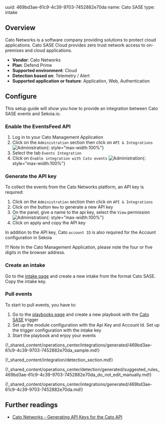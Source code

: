 uuid: 469bd3ae-61c9-4c39-9703-7452882e70da
name: Cato SASE
type: intake

## Overview

Cato Networks is a software company providing solutions to protect cloud applications. Cato SASE Cloud provides zero trust network access to on-premises and cloud applications.

- **Vendor**: Cato Networks
- **Plan**: Defend Prime
- **Supported environment**: Cloud
- **Detection based on**: Telemetry / Alert
- **Supported application or feature**: Application, Web, Authentication



## Configure

This setup guide will show you how to provide an integration between Cato SASE events and Sekoia.io.

### Enable the EventsFeed API

1. Log in to your Cato Management Application
2. Click on the `Administration` section then click on `API & Integrations`
    ![Administration](/assets/integration/cloud_and_saas/cato/administration.png){: style="max-width:100%"} 
3. Select the tab `Events Integration`
4. Click on `Enable integration with Cato events`
    ![Administration](/assets/integration/cloud_and_saas/cato/enable_eventsfeed.png){: style="max-width:100%"}

### Generate the API key

To collect the events from the Cato Networks platform, an API key is required:

1. Click on the `Administration` section then click on `API & Integrations`
2. Click on the button `New` to generate a new API key
3. On the panel, give a name to the api key, select the `View` permission
    ![Administration](/assets/integration/cloud_and_saas/cato/panel.png){: style="max-width:100%"}
4. Click on apply and copy the API key

In addition to the API key, Cato `account ID` is also required for the Account configuration in Sekoia

!!! Note
     In the Cato Management Application, please note the four or five digits in the browser address.

### Create an intake

Go to the [intake page](https://app.sekoia.io/operations/intakes) and create a new intake from the format Cato SASE. Copy the intake key.

### Pull events

To start to pull events, you have to:

1. Go to the [playbooks page](https://app.sekoia.io/operations/playbooks) and create a new playbook with the [Cato SASE](/integration/action_library/network/cato-networks) trigger
2. Set up the module configuration with the Api Key and Account Id. Set up the trigger configuration with the intake key
3. Start the playbook and enjoy your events

{!_shared_content/operations_center/integrations/generated/469bd3ae-61c9-4c39-9703-7452882e70da_sample.md!}

{!_shared_content/integration/detection_section.md!}

{!_shared_content/operations_center/detection/generated/suggested_rules_469bd3ae-61c9-4c39-9703-7452882e70da_do_not_edit_manually.md!}

{!_shared_content/operations_center/integrations/generated/469bd3ae-61c9-4c39-9703-7452882e70da.md!}

## Further readings
- [Cato Networks - Generating API Keys for the Cato API](https://support.catonetworks.com/hc/en-us/articles/4413280536081-Generating-API-Keys-for-the-Cato-API)
